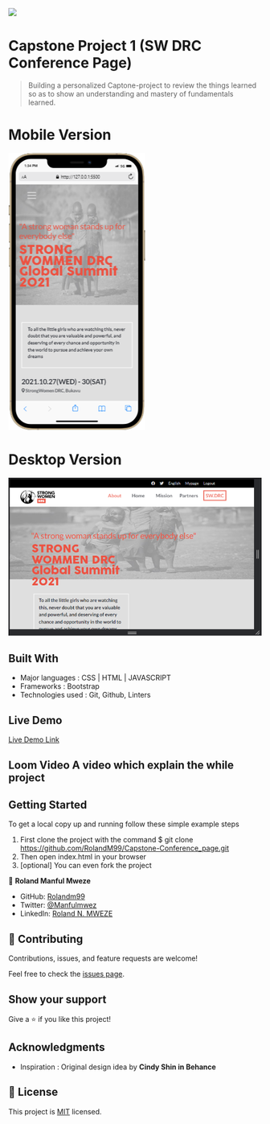 ![](https://img.shields.io/badge/Microverse-blueviolet)

# Capstone Project 1 (SW DRC Conference Page)

>Building a personalized Captone-project to review the things learned so as to show an understanding and mastery of fundamentals learned.
# Mobile Version
![screenshot](./mobileView.png)

# Desktop Version
![screenshot](./desktop.PNG)

## Built With

- Major languages : CSS | HTML | JAVASCRIPT
- Frameworks : Bootstrap
- Technologies used : Git, Github, Linters

## Live Demo

[Live Demo Link](https://rolandm99.github.io/Capstone-Conference-page/)

## Loom Video  **A video which explain the while project**

## Getting Started

To get a local copy up and running follow these simple example steps

1. First clone the project with the command $ git clone https://github.com/RolandM99/Capstone-Conference_page.git
2. Then open index.html in your browser
3. [optional] You can even fork the project

👤 **Roland Manful Mweze**

- GitHub: [Rolandm99](https://github.com/RolandM99)
- Twitter: [@Manfulmwez](https://twitter.com/ManfulMwez)
- LinkedIn: [Roland N. MWEZE](https://www.linkedin.com/in/roland-n-mweze-8b1045189/)


## 🤝 Contributing

Contributions, issues, and feature requests are welcome!

Feel free to check the [issues page](../../issues/).

## Show your support

Give a ⭐️ if you like this project!

## Acknowledgments

- Inspiration : Original design idea by **Cindy Shin in Behance**

## 📝 License

This project is [MIT](./MIT.md) licensed.
